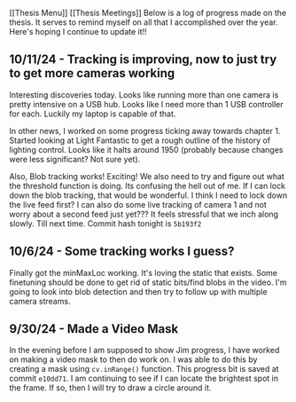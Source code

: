 [[Thesis Menu]]
[[Thesis Meetings]]
Below is a log of progress made on the thesis. It serves to remind myself on all that I accomplished over the year. Here's hoping I continue to update it!!

## 10/11/24 - Tracking is improving, now to just try to get more cameras working
Interesting discoveries today. Looks like running more than one camera is pretty intensive on a USB hub. Looks like I need more than 1 USB controller for each. Luckily my laptop is capable of that.

In other news, I worked on some progress ticking away towards chapter 1. Started looking at Light Fantastic to get a rough outline of the history of lighting control. Looks like it halts around 1950 (probably because changes were less significant? Not sure yet).

Also, Blob tracking works! Exciting! We also need to try and figure out what the threshold function is doing. Its confusing the hell out of me. If I can lock down the blob tracking, that would be wonderful. I think I need to lock down the live feed first? I can also do some live tracking of camera 1 and not worry about a second feed just yet??? It feels stressful that we inch along slowly. Till next time. Commit hash tonight is `5b193f2`

## 10/6/24 - Some tracking works I guess?
Finally got the minMaxLoc working. It's loving the static that exists. Some finetuning should be done to get rid of static bits/find blobs in the video. I'm going to look into blob detection and then try to follow up with multiple camera streams.

## 9/30/24 - Made a Video Mask
In the evening before I am supposed to show Jim progress, I have worked on making a video mask to then do work on. I was able to do this by creating a mask using `cv.inRange()` function. This progress bit is saved at commit `e10dd71`. I am continuing to see if I can locate the brightest spot in the frame. If so, then I will try to draw a circle around it.